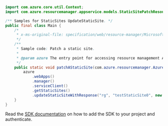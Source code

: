 ```java
import com.azure.core.util.Context;
import com.azure.resourcemanager.appservice.models.StaticSitePatchResource;

/** Samples for StaticSites UpdateStaticSite. */
public final class Main {
    /*
     * x-ms-original-file: specification/web/resource-manager/Microsoft.Web/stable/2021-03-01/examples/PatchStaticSite.json
     */
    /**
     * Sample code: Patch a static site.
     *
     * @param azure The entry point for accessing resource management APIs in Azure.
     */
    public static void patchAStaticSite(com.azure.resourcemanager.AzureResourceManager azure) {
        azure
            .webApps()
            .manager()
            .serviceClient()
            .getStaticSites()
            .updateStaticSiteWithResponse("rg", "testStaticSite0", new StaticSitePatchResource(), Context.NONE);
    }
}
```

Read the [SDK documentation](https://github.com/Azure/azure-sdk-for-java/blob/azure-resourcemanager_2.15.0/sdk/resourcemanager/azure-resourcemanager/README.md) on how to add the SDK to your project and authenticate.
